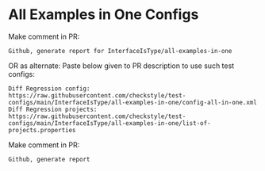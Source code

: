 # All Examples in One Configs
Make comment in PR:
```
Github, generate report for InterfaceIsType/all-examples-in-one
```
OR as alternate:
Paste below given to PR description to use such test configs:
```
Diff Regression config: https://raw.githubusercontent.com/checkstyle/test-configs/main/InterfaceIsType/all-examples-in-one/config-all-in-one.xml
Diff Regression projects: https://raw.githubusercontent.com/checkstyle/test-configs/main/InterfaceIsType/all-examples-in-one/list-of-projects.properties
```
Make comment in PR:
```
Github, generate report
```

